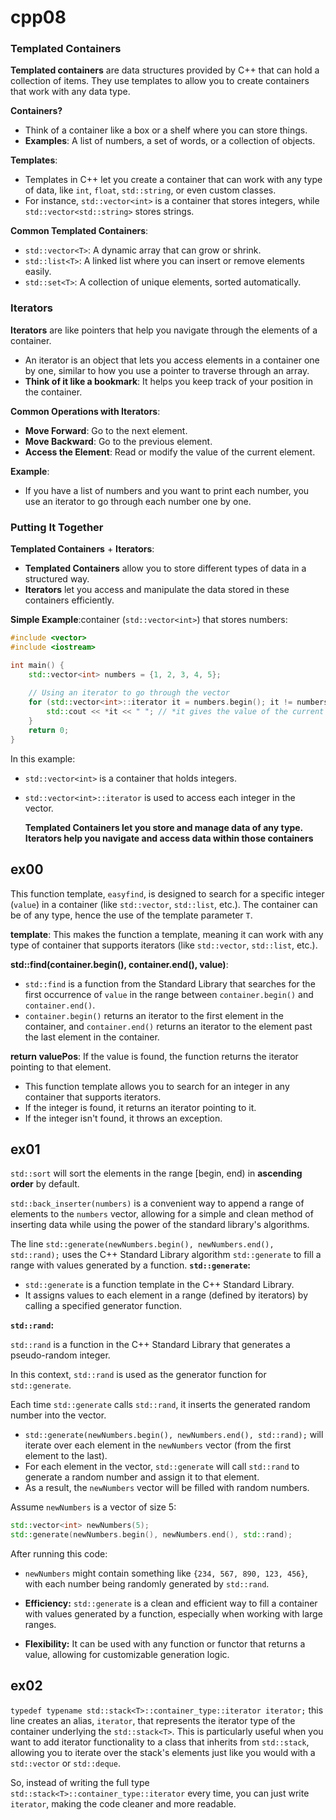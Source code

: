 # cpp08

### Templated Containers

**Templated containers** are data structures provided by C++ that can hold a collection of items. They use templates to allow you to create containers that work with any data type.

**Containers?**
- Think of a container like a box or a shelf where you can store things.
- **Examples**: A list of numbers, a set of words, or a collection of objects.

**Templates**: 
- Templates in C++ let you create a container that can work with any type of data, like `int`, `float`, `std::string`, or even custom classes.
- For instance, `std::vector<int>` is a container that stores integers, while `std::vector<std::string>` stores strings.

**Common Templated Containers**:
- `std::vector<T>`: A dynamic array that can grow or shrink.
- `std::list<T>`: A linked list where you can insert or remove elements easily.
- `std::set<T>`: A collection of unique elements, sorted automatically.

### Iterators

**Iterators** are like pointers that help you navigate through the elements of a container.

- An iterator is an object that lets you access elements in a container one by one, similar to how you use a pointer to traverse through an array.
- **Think of it like a bookmark**: It helps you keep track of your position in the container.

**Common Operations with Iterators**:
- **Move Forward**: Go to the next element.
- **Move Backward**: Go to the previous element.
- **Access the Element**: Read or modify the value of the current element.

**Example**:
- If you have a list of numbers and you want to print each number, you use an iterator to go through each number one by one.

### Putting It Together

**Templated Containers** + **Iterators**:
- **Templated Containers** allow you to store different types of data in a structured way.
- **Iterators** let you access and manipulate the data stored in these containers efficiently.

**Simple Example**:container (`std::vector<int>`) that stores numbers:

```cpp
#include <vector>
#include <iostream>

int main() {
    std::vector<int> numbers = {1, 2, 3, 4, 5};
    
    // Using an iterator to go through the vector
    for (std::vector<int>::iterator it = numbers.begin(); it != numbers.end(); ++it) {
        std::cout << *it << " "; // *it gives the value of the current element
    }
    return 0;
}
```

In this example:
- `std::vector<int>` is a container that holds integers.
- `std::vector<int>::iterator` is used to access each integer in the vector.


  **Templated Containers let you store and manage data of any type.
  Iterators help you navigate and access data within those containers**


## ex00


This function template, `easyfind`, is designed to search for a specific integer (`value`) in a container (like `std::vector`, `std::list`, etc.). The container can be of any type, hence the use of the template parameter `T`.

**template<typename T>**: This makes the function a template, meaning it can work with any type of container that supports iterators (like `std::vector`, `std::list`, etc.).

**std::find(container.begin(), container.end(), value)**:
   - `std::find` is a function from the Standard Library that searches for the first occurrence of `value` in the range between `container.begin()` and `container.end()`.
   - `container.begin()` returns an iterator to the first element in the container, and `container.end()` returns an iterator to the element past the last element in the container.

**return valuePos**: If the value is found, the function returns the iterator pointing to that element.

- This function template allows you to search for an integer in any container that supports iterators.
- If the integer is found, it returns an iterator pointing to it.
- If the integer isn't found, it throws an exception.

## ex01

`std::sort` will sort the elements in the range [begin, end) in **ascending order** by default.

`std::back_inserter(numbers)` is a convenient way to append a range of elements to the `numbers` vector, allowing for a simple and clean method of inserting data while using the power of the standard library's algorithms.


The line `std::generate(newNumbers.begin(), newNumbers.end(), std::rand);` uses the C++ Standard Library algorithm `std::generate` to fill a range with values generated by a function. 
**`std::generate`:**
   - `std::generate` is a function template in the C++ Standard Library.
   - It assigns values to each element in a range (defined by iterators) by calling a specified generator function.

**`std::rand`:**

`std::rand` is a function in the C++ Standard Library that generates a pseudo-random integer.

In this context, `std::rand` is used as the generator function for `std::generate`.

Each time `std::generate` calls `std::rand`, it inserts the generated random number into the vector.

- `std::generate(newNumbers.begin(), newNumbers.end(), std::rand);` will iterate over each element in the `newNumbers` vector (from the first element to the last).
- For each element in the vector, `std::generate` will call `std::rand` to generate a random number and assign it to that element.
- As a result, the `newNumbers` vector will be filled with random numbers.

Assume `newNumbers` is a vector of size 5:

```cpp
std::vector<int> newNumbers(5);
std::generate(newNumbers.begin(), newNumbers.end(), std::rand);
```

After running this code:

- `newNumbers` might contain something like `{234, 567, 890, 123, 456}`, with each number being randomly generated by `std::rand`.

- **Efficiency:** `std::generate` is a clean and efficient way to fill a container with values generated by a function, especially when working with large ranges.
- **Flexibility:** It can be used with any function or functor that returns a value, allowing for customizable generation logic.


## ex02
`typedef typename std::stack<T>::container_type::iterator iterator;` this line creates an alias,    `iterator`, that represents the iterator type of the container underlying the    `std::stack<T>`. This is particularly useful when you want to add iterator functionality to a class that inherits from `std::stack`, allowing you to iterate over the stack's elements just like you would with a `std::vector` or `std::deque`.

So, instead of writing the full type `std::stack<T>::container_type::iterator` every time, you can just write `iterator`, making the code cleaner and more readable.
